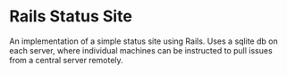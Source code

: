 Rails Status Site
=================

An implementation of a simple status site using Rails.  Uses a sqlite db on each server, where individual machines can be instructed to pull issues from a central server remotely.
